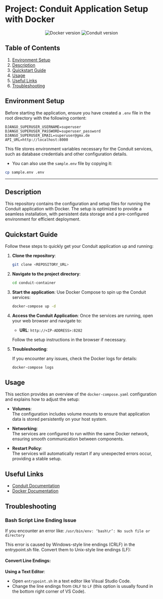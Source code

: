 # Project: Conduit Application Setup with Docker

<div align="center">

![Docker version](https://img.shields.io/badge/Docker-20.10.8-blue) ![Conduit version](https://img.shields.io/badge/Conduit-2024-green)

</div>

## Table of Contents

1. [Environment Setup](#environment-setup)
2. [Description](#description)
3. [Quickstart Guide](#quickstart-guide)
4. [Usage](#usage)
5. [Useful Links](#useful-links)
6. [Troubleshooting](#troubleshooting)

## Environment Setup

Before starting the application, ensure you have created a `.env` file in the root directory with the following content:

```env
DJANGO_SUPERUSER_USERNAME=superuser
DJANGO_SUPERUSER_PASSWORD=superuser_password
DJANGO_SUPERUSER_EMAIL=superuser@gmx.de
API_URL=http://localhost:8000
```

This file stores environment variables necessary for the Conduit services, such as database credentials and other configuration details.

- You can also use the `sample.env` file by copying it:

```sh
cp sample.env .env
```

---

## Description

This repository contains the configuration and setup files for running the Conduit application with Docker. The setup is optimized to provide a seamless installation, with persistent data storage and a pre-configured environment for efficient deployment.

## Quickstart Guide

Follow these steps to quickly get your Conduit application up and running:

1. **Clone the repository**:

   ```bash
   git clone <REPOSITORY_URL>
   ```

2. **Navigate to the project directory**:

   ```bash
   cd conduit-container
   ```

3. **Start the application**:
   Use Docker Compose to spin up the Conduit services:

   ```bash
   docker-compose up -d
   ```

4. **Access the Conduit Application**:
   Once the services are running, open your web browser and navigate to:

   - **URL**: `http://<IP-ADDRESS>:8282`

   Follow the setup instructions in the browser if necessary.

5. **Troubleshooting**:

   If you encounter any issues, check the Docker logs for details:

   ```bash
   docker-compose logs
   ```

## Usage

This section provides an overview of the `docker-compose.yaml` configuration and explains how to adjust the setup:

- **Volumes**:  
  The configuration includes volume mounts to ensure that application data is stored persistently on your host system.

- **Networking**:  
  The services are configured to run within the same Docker network, ensuring smooth communication between components.

- **Restart Policy**:  
  The services will automatically restart if any unexpected errors occur, providing a stable setup.

## Useful Links

- [Conduit Documentation](https://docs.conduit.io)
- [Docker Documentation](https://docs.docker.com/)

## Troubleshooting

### Bash Script Line Ending Issue

If you encounter an error like:
`/usr/bin/env: ‘bash\r’: No such file or directory`

This error is caused by Windows-style line endings (CRLF) in the entrypoint.sh file. Convert them to Unix-style line endings (LF):

#### Convert Line Endings:

**Using a Text Editor**:

- Open `entrypoint.sh` in a text editor like Visual Studio Code.
- Change the line endings from `CRLF` to `LF` (this option is usually found in the bottom right corner of VS Code).
